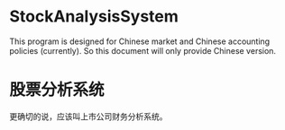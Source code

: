 # StockAnalysisSystem
This program is designed for Chinese market and Chinese accounting policies (currently). So this document will only provide Chinese version.

# 股票分析系统

更确切的说，应该叫上市公司财务分析系统。
